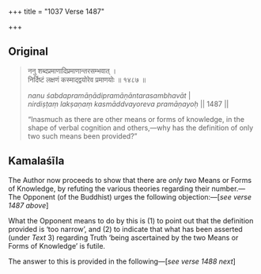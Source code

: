 +++
title = "1037 Verse 1487"

+++
## Original 
>
> ननु शब्दप्रमाणादिप्रमाणान्तरसम्भवात् ।  
> निर्दिष्टं लक्षणं कस्माद्द्वयोरेव प्रमाणयोः ॥ १४८७ ॥ 
>
> *nanu śabdapramāṇādipramāṇāntarasambhavāt* \|  
> *nirdiṣṭaṃ lakṣaṇaṃ kasmāddvayoreva pramāṇayoḥ* \|\| 1487 \|\| 
>
> “Inasmuch as there are other means or forms of knowledge, in the shape of verbal cognition and others,—why has the definition of only two such means been provided?”



## Kamalaśīla

The Author now proceeds to show that there are *only two* Means or Forms of Knowledge, by refuting the various theories regarding their number.—The Opponent (of the Buddhist) urges the following objection:—[*see verse 1487 above*]

What the Opponent means to do by this is (1) to point out that the definition provided is ‘too narrow’, and (2) to indicate that what has been asserted (under *Text* 3) regarding Truth ‘being ascertained by the two Means or Forms of Knowledge’ is futile.

The answer to this is provided in the following—[*see verse 1488 next*]


